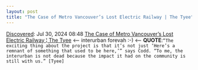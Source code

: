 ```yaml
---
layout: post
title: "The Case of Metro Vancouver’s Lost Electric Railway | The Tyee"
---
```

[Discovered](http://rolandtanglao.com/2020/07/29/p1-blogthis-checkvist-list-links-to-blog/): Jul 30, 2024 08:48  [The Case of Metro Vancouver’s Lost Electric Railway ¦ The Tyee](https://thetyee.ca/Culture/2024/07/24/Metro-Vancouver-Lost-Electric-Railway/) <-- interurban forevah :-) <-- **QUOTE**:`“The exciting thing about the project is that it’s not just ‘Here’s a remnant of something that used to be here,’” says Codd. “To me, the interurban is not dead because the impact it had on the community is still with us.” [Tyee] `
